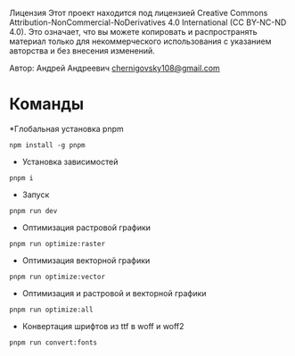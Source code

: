Лицензия
Этот проект находится под лицензией Creative Commons Attribution-NonCommercial-NoDerivatives 4.0 International (CC BY-NC-ND 4.0). Это означает, что вы можете копировать и распространять материал только для некоммерческого использования с указанием авторства и без внесения изменений.

Автор: Андрей Андреевич chernigovsky108@gmail.com

# Команды 

*Глобальная установка pnpm

```
npm install -g pnpm
```

* Установка зависимостей 

```
pnpm i
```

* Запуск 

```
pnpm run dev
```

* Оптимизация растровой графики

```
pnpm run optimize:raster
```

* Оптимизация векторной графики

```
pnpm run optimize:vector
```
* Оптимизация и растровой и векторной графики

```
pnpm run optimize:all
```

* Конвертация шрифтов из ttf в woff и woff2

```
pnpm run convert:fonts
```